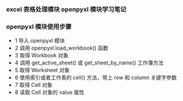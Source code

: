 ### excel 表格处理模块 openpyxl 模块学习笔记

### openpyxl 模块使用步骤
- 1 导入 openpyxl 模块
- 2 调用 openpyxl.load_workbook() 函数
- 3 取得 Workbook 对象
- 4 调用 get_active_sheet() 或 get_sheet_by_name() 工作簿方法
- 5 取得 Worksheet 对象
- 6 使用索引或者工作表的 cell() 方法，带上 row 和 column 关键字参数
- 7 取得 Cell 对象
- 8 读取 Cell 对象的 value 属性